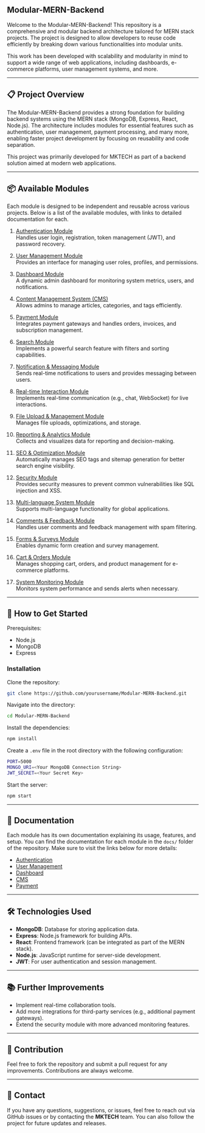 
## Modular-MERN-Backend

Welcome to the Modular-MERN-Backend! This repository is a comprehensive and modular backend architecture tailored for MERN stack projects. The project is designed to allow developers to reuse code efficiently by breaking down various functionalities into modular units. 

This work has been developed with scalability and modularity in mind to support a wide range of web applications, including dashboards, e-commerce platforms, user management systems, and more.

---

## 📋 Project Overview

The Modular-MERN-Backend provides a strong foundation for building backend systems using the MERN stack (MongoDB, Express, React, Node.js). The architecture includes modules for essential features such as authentication, user management, payment processing, and many more, enabling faster project development by focusing on reusability and code separation.

This project was primarily developed for MKTECH as part of a backend solution aimed at modern web applications.

---

## 📦 Available Modules

Each module is designed to be independent and reusable across various projects. Below is a list of the available modules, with links to detailed documentation for each.

1. [Authentication Module](./docs/authentication.md)  
   Handles user login, registration, token management (JWT), and password recovery.

2. [User Management Module](./docs/user-management.md)  
   Provides an interface for managing user roles, profiles, and permissions.

3. [Dashboard Module](./docs/dashboard.md)  
   A dynamic admin dashboard for monitoring system metrics, users, and notifications.

4. [Content Management System (CMS)](./docs/cms.md)  
   Allows admins to manage articles, categories, and tags efficiently.

5. [Payment Module](./docs/payment.md)  
   Integrates payment gateways and handles orders, invoices, and subscription management.

6. [Search Module](./docs/search.md)  
   Implements a powerful search feature with filters and sorting capabilities.

7. [Notification & Messaging Module](./docs/notifications.md)  
   Sends real-time notifications to users and provides messaging between users.

8. [Real-time Interaction Module](./docs/real-time-interaction.md)  
   Implements real-time communication (e.g., chat, WebSocket) for live interactions.

9. [File Upload & Management Module](./docs/file-management.md)  
   Manages file uploads, optimizations, and storage.

10. [Reporting & Analytics Module](./docs/reporting.md)  
    Collects and visualizes data for reporting and decision-making.

11. [SEO & Optimization Module](./docs/seo.md)  
    Automatically manages SEO tags and sitemap generation for better search engine visibility.

12. [Security Module](./docs/security.md)  
    Provides security measures to prevent common vulnerabilities like SQL injection and XSS.

13. [Multi-language System Module](./docs/multi-language.md)  
    Supports multi-language functionality for global applications.

14. [Comments & Feedback Module](./docs/comments.md)  
    Handles user comments and feedback management with spam filtering.

15. [Forms & Surveys Module](./docs/forms.md)  
    Enables dynamic form creation and survey management.

16. [Cart & Orders Module](./docs/cart.md)  
    Manages shopping cart, orders, and product management for e-commerce platforms.

17. [System Monitoring Module](./docs/system-monitoring.md)  
    Monitors system performance and sends alerts when necessary.

---

## 🚀 How to Get Started

Prerequisites:
- Node.js
- MongoDB
- Express



### Installation

Clone the repository:

```bash
git clone https://github.com/yourusername/Modular-MERN-Backend.git
```

Navigate into the directory:

```bash
cd Modular-MERN-Backend
```

Install the dependencies:

```bash
npm install
```

Create a `.env` file in the root directory with the following configuration:

```bash
PORT=5000
MONGO_URI=<Your MongoDB Connection String>
JWT_SECRET=<Your Secret Key>
```

Start the server:

```bash
npm start
```

---

## 📄 Documentation

Each module has its own documentation explaining its usage, features, and setup. You can find the documentation for each module in the `docs/` folder of the repository. Make sure to visit the links below for more details:

- [Authentication](./docs/authentication.md)
- [User Management](./docs/user-management.md)
- [Dashboard](./docs/dashboard.md)
- [CMS](./docs/cms.md)
- [Payment](./docs/payment.md)

---

## 🛠️ Technologies Used

- **MongoDB**: Database for storing application data.
- **Express**: Node.js framework for building APIs.
- **React**: Frontend framework (can be integrated as part of the MERN stack).
- **Node.js**: JavaScript runtime for server-side development.
- **JWT**: For user authentication and session management.

---

## 📚 Further Improvements

- Implement real-time collaboration tools.
- Add more integrations for third-party services (e.g., additional payment gateways).
- Extend the security module with more advanced monitoring features.

---

## 👥 Contribution

Feel free to fork the repository and submit a pull request for any improvements. Contributions are always welcome.

---

## 📧 Contact

If you have any questions, suggestions, or issues, feel free to reach out via GitHub issues or by contacting the **MKTECH** team. You can also follow the project for future updates and releases.

